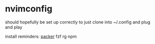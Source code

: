 # nvimconfig

should hopefully be set up correctly to just clone into ~/.config and plug and play

install reminders:
[packer](https://github.com/wbthomason/packer.nvim)
fzf
rg
npm
